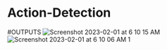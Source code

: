 # Action-Detection

#OUTPUTS
![Screenshot 2023-02-01 at 6 10 15 AM](https://user-images.githubusercontent.com/113231945/215916741-bc922b64-d2b3-4888-8d80-9733c23235b6.png)
![Screenshot 2023-02-01 at 6 10 06 AM 1](https://user-images.githubusercontent.com/113231945/215916749-92487f1c-9a6f-45e0-a9bb-8fa3ff601358.png)
